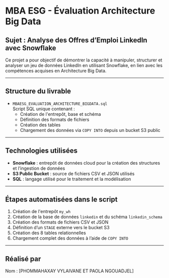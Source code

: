 
# MBA ESG - Évaluation Architecture Big Data

## Sujet : Analyse des Offres d’Emploi LinkedIn avec Snowflake

Ce projet a pour objectif de démontrer la capacité à manipuler, structurer et analyser un jeu de données LinkedIn en utilisant Snowflake, en lien avec les compétences acquises en Architecture Big Data.

---

## Structure du livrable

- `MBAESG_EVALUATION_ARCHITECTURE_BIGDATA.sql`  
  Script SQL unique contenant :
  - Création de l'entrepôt, base et schéma
  - Définition des formats de fichiers
  - Création des tables
  - Chargement des données via `COPY INTO` depuis un bucket S3 public

---

## Technologies utilisées

- **Snowflake** : entrepôt de données cloud pour la création des structures et l’ingestion de données
- **S3 Public Bucket** : source de fichiers CSV et JSON utilisés
- **SQL** : langage utilisé pour le traitement et la modélisation

---

## Étapes automatisées dans le script

1. Création de l'entrepôt `my_wh`
2. Création de la base de données `linkedin` et du schéma `linkedin_schema`
3. Création des formats de fichiers CSV et JSON
4. Définition d’un `STAGE` externe vers le bucket S3
5. Création des 8 tables relationnelles
6. Chargement complet des données à l’aide de `COPY INTO`

---

## Réalisé par

Nom : [PHOMMAHAXAY VYLAIVANE ET PAOLA NGOUADJEL]  
